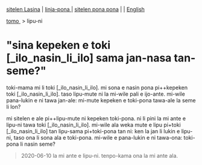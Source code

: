 [sitelen Lasina](https://joelthomastr.github.io/tokipona/kepeken-pi-toki-inli_si) | [<span class="lp">linja-pona </span>](https://joelthomastr.github.io/tokipona/kepeken-pi-toki-inli_lp) | [<span class="spp">sitelen pona pona</span>](https://joelthomastr.github.io/tokipona/kepeken-pi-toki-inli_spp) | [<i class="twa twa-framed-picture"></i><i class="twa twa-red-heart"></i>](https://joelthomastr.github.io/tokipona/kepeken-pi-toki-inli_se) | [English](https://joelthomastr.github.io/tokipona/kepeken-pi-toki-inli_en)

[<span class="lp">tomo </span>](https://joelthomastr.github.io/tokipona/READMElp)&nbsp;> <span class="lp">lipu-ni </span>

# <span class="lp">"sina kepeken e toki [_ilo_nasin_li_ilo] sama jan-nasa tan-seme?" </span>

<span class="lp">toki-mama mi li toki [_ilo_nasin_li_ilo]. mi sona e nasin pona pi++kepeken toki [_ilo_nasin_li_ilo]. taso lipu-mute ni la mi-wile pali e ijo-ante. mi-wile pana-lukin e ni tawa jan-ale: mi-mute kepeken e toki-pona tawa-ale la seme li lon? </span>

<span class="lp">mi sitelen e ale pi++lipu-mute ni kepeken toki-pona. ni li pini la mi ante e lipu-ni tawa toki [_ilo_nasin_li_ilo]. mi-wile ala weka mute e lipu pi+toki [_ilo_nasin_li_ilo] tan lipu-sama pi+toki-pona tan ni: ken la jan li lukin e lipu-ni, taso ona li sona ala e toki-pona. mi-wile e pana-lukin e ni tawa-ona: toki-pona li nasin seme? </span>

> 2020-06-10 <span class="lp">la mi ante e lipu-ni. tenpo-kama ona la mi ante ala. </span>

<!-- LikeBtn.com BEGIN -->
<span class="likebtn-wrapper" data-theme="gray" data-i18n_like="pona" data-identifier="kepeken-pi-toki-inli_lp" data-share_size="large" data-i18n_dislike="ni li ike tawa mi" data-i18n_like_tooltip="lipu ni li pona tawa mi" data-i18n_dislike_tooltip="lipu ni li ike tawa mi" data-i18n_unlike_tooltip="lipu ni li pona ala tawa mi" data-i18n_undislike_tooltip="lipu ni li ike ala tawa mi" data-i18n_share_text="o pana e lipu ni tawa jan ante!" data-i18n_popup_close="o weka" data-i18n_popup_text="o pona!"></span>
<script>(function(d,e,s){if(d.getElementById("likebtn_wjs"))return;a=d.createElement(e);m=d.getElementsByTagName(e)[0];a.async=1;a.id="likebtn_wjs";a.src=s;m.parentNode.insertBefore(a, m)})(document,"script","//w.likebtn.com/js/w/widget.js");</script>
<!-- LikeBtn.com END -->
